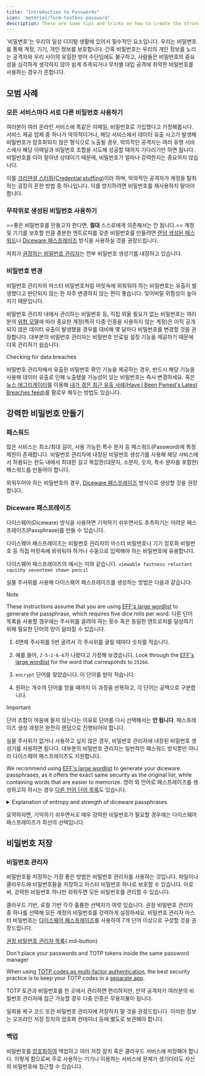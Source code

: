 ```yaml
---
title: "Introduction to Passwords"
icon: 'material/form-textbox-password'
description: These are some tips and tricks on how to create the strongest passwords and keep your accounts secure.
---
```


'비밀번호'는 우리의 일상 디지털 생활에 있어서 필수적인 요소입니다. 우리는 비밀번호를 통해 계정, 기기, 개인 정보를 보호합니다. 간혹 비밀번호는 우리의 개인 정보를 노리는 공격자와 우리 사이의 유일한 방어 수단임에도 불구하고, 사람들은 비밀번호의 중요성을 심각하게 생각하지 않아 쉽게 추측되거나 무차별 대입 공격에 취약한 비밀번호를 사용하는 경우가 흔합니다.

## 모범 사례

### 모든 서비스마다 서로 다른 비밀번호 사용하기

여러분이 여러 온라인 서비스에 똑같은 이메일, 비밀번호로 가입했다고 가정해봅시다. 서비스 제공 업체 중 하나가 악의적이거나, 해당 서비스에서 데이터 유출 사고가 발생해 비밀번호가 암호화되지 않은 형식으로 노출될 경우, 악의적인 공격자는 여러 유명 서비스에서 해당 이메일과 비밀번호 조합을 시도해 성공할 때까지 기다리기만 하면 됩니다. 비밀번호를 이미 알아낸 상태이기 때문에, 비밀번호가 얼마나 강력한지는 중요하지 않습니다.

이를 [크리덴셜 스터핑(Credential stuffing)](https://en.wikipedia.org/wiki/Credential_stuffing)이라 하며, 악의적인 공격자가 계정을 탈취하는 굉장히 흔한 방법 중 하나입니다. 이를 방지하려면 비밀번호를 재사용하지 말아야 합니다.

### 무작위로 생성된 비밀번호 사용하기

==좋은 비밀번호를 만들고자 한다면, **절대** 스스로에게 의존해서는 안 됩니다.== 계정 및 기기를 보호할 만큼 충분한 엔트로피를 갖춘 비밀번호를 만들려면 [랜덤 생성된 패스워드](#passwords)나 [Diceware 패스프레이즈](#diceware-passphrases) 방식을 사용하실 것을 권장드립니다.

저희가 [권장하는 비밀번호 관리자](../passwords.md)는 전부 비밀번호 생성기를 내장하고 있습니다.

### 비밀번호 변경

비밀번호 관리자의 마스터 비밀번호처럼 머릿속에 외워둬야 하는 비밀번호는 유출이 발생했다고 판단되지 않는 한 자주 변경하지 않는 편이 좋습니다. 잊어버릴 위험성이 높아지기 때문입니다.

비밀번호 관리자 내에서 관리하는 비밀번호 등, 직접 외울 필요가 없는 비밀번호는 여러분의 [위협 모델](threat-modeling.md)에 따라 중요한 계정(특히 다중 인증을 사용하지 않는 계정)은 아직 공개되지 않은 데이터 유출이 발생했을 경우를 대비해 몇 달마다 비밀번호를 변경할 것을 권장합니다. 대부분의 비밀번호 관리자는 비밀번호 만료일 설정 기능을 제공하기 때문에 더욱 관리하기 쉽습니다.

<div class="admonition tip" markdown>
<p class="admonition-title">Checking for data breaches</p>

비밀번호 관리자에서 유출된 비밀번호 확인 기능을 제공하는 경우, 반드시 해당 기능을 사용해 데이터 유출로 인해 노출됐을 가능성이 있는 비밀번호는 즉시 변경하세요. 혹은 [뉴스 애그리게이터](../news-aggregators.md)를 이용해 [내가 겪은 최근 유출 사례(Have I Been Pwned's Latest Breaches feed)](https://feeds.feedburner.com/HaveIBeenPwnedLatestBreaches)를 팔로우 해두는 방법도 있습니다.

</div>

## 강력한 비밀번호 만들기

### 패스워드

많은 서비스는 최소/최대 길이, 사용 가능한 특수 문자 등 패스워드(Password)에 특정 제한이 존재합니다. 비밀번호 관리자에 내장된 비밀번호 생성기를 사용해 해당 서비스에서 허용되는 한도 내에서 최대한 길고 복잡한(대문자, 소문자, 숫자, 특수 문자를 포함한) 패스워드를 만들어야 합니다.

외워두어야 하는 비밀번호의 경우, [Diceware 패스프레이즈](#diceware-passphrases) 방식으로 생성할 것을 권장합니다.

### Diceware 패스프레이즈

다이스웨어(Diceware) 방식을 사용하면 기억하기 쉬우면서도 추측하기는 어려운 패스프레이즈(Passphrase)를 만들 수 있습니다.

다이스웨어 패스프레이즈는 비밀번호 관리자의 마스터 비밀번호나 기기 암호화 비밀번호 등 직접 머릿속에 외워둬야 하거나 수동으로 입력해야 하는 비밀번호에 유용합니다.

다이스웨어 패스프레이즈의 예시는 이와 같습니다. `viewable fastness reluctant squishy seventeen shown pencil`

실물 주사위를 사용해 다이스웨어 패스프레이즈를 생성하는 방법은 다음과 같습니다:

<div class="admonition Note" markdown>
<p class="admonition-title">Note</p>

These instructions assume that you are using [EFF's large wordlist](https://eff.org/files/2016/07/18/eff_large_wordlist.txt) to generate the passphrase, which requires five dice rolls per word. 다른 단어 목록을 사용할 경우에는 주사위를 굴려야 하는 횟수 혹은 동일한 엔트로피를 달성하기 위해 필요한 단어의 양이 달라질 수 있습니다.

</div>

1. 6면체 주사위를 5번 굴려서 각 주사위를 굴릴 때마다 숫자를 적습니다.

2. 예를 들어, `2-5-2-6-6`가 나왔다고 가정해 보겠습니다. Look through the [EFF's large wordlist](https://eff.org/files/2016/07/18/eff_large_wordlist.txt) for the word that corresponds to `25266`.

3. `encrypt` 단어를 찾았습니다. 이 단어를 받아 적습니다.

4. 원하는 개수의 단어를 얻을 때까지 이 과정을 반복하고, 각 단어는 공백으로 구분합니다.

<div class="admonition warning" markdown>
<p class="admonition-title">Important</p>

단어 조합이 마음에 들지 않는다는 이유로 단어를 다시 선택해서는 **안 됩니다**. 패스프레이즈 생성 과정은 완전히 랜덤으로 진행되어야 합니다.

</div>

실물 주사위가 없거나 사용하고 싶지 않은 경우, 비밀번호 관리자에 내장된 비밀번호 생성기를 사용하면 됩니다. 대부분의 비밀번호 관리자는 일반적인 패스워드 방식뿐만 아니라 다이스웨어 패스프레이즈도 지원합니다.

We recommend using [EFF's large wordlist](https://eff.org/files/2016/07/18/eff_large_wordlist.txt) to generate your diceware passphrases, as it offers the exact same security as the original list, while containing words that are easier to memorize. 영어 외 언어로 패스프레이즈를 생성하고자 하시는 경우 [다른 언어 단어 목록](https://theworld.com/~reinhold/diceware.html#Diceware%20in%20Other%20Languages|outline)도 있습니다.

<details class="note" markdown>
<summary>Explanation of entropy and strength of diceware passphrases</summary>

To demonstrate how strong diceware passphrases are, we'll use the aforementioned seven word passphrase (`viewable fastness reluctant squishy seventeen shown pencil`) and [EFF's large wordlist](https://eff.org/files/2016/07/18/eff_large_wordlist.txt) as an example.

One metric to determine the strength of a diceware passphrase is how much entropy it has. The entropy per word in a diceware passphrase is calculated as <math> <mrow> <msub> <mtext>log</mtext> <mn>2</mn> </msub> <mo form="prefix" stretchy="false">(</mo> <mtext>WordsInList</mtext> <mo form="postfix" stretchy="false">)</mo> </mrow> </math> and the overall entropy of the passphrase is calculated as: <math> <mrow> <msub> <mtext>log</mtext> <mn>2</mn> </msub> <mo form="prefix" stretchy="false">(</mo> <msup> <mtext>WordsInList</mtext> <mtext>WordsInPhrase</mtext> </msup> <mo form="postfix" stretchy="false">)</mo> </mrow> </math>

Therefore, each word in the aforementioned list results in ~12.9 bits of entropy (<math> <mrow> <msub> <mtext>log</mtext> <mn>2</mn> </msub> <mo form="prefix" stretchy="false">(</mo> <mn>7776</mn> <mo form="postfix" stretchy="false">)</mo> </mrow> </math>), and a seven word passphrase derived from it has ~90.47 bits of entropy (<math> <mrow> <msub> <mtext>log</mtext> <mn>2</mn> </msub> <mo form="prefix" stretchy="false">(</mo> <msup> <mn>7776</mn> <mn>7</mn> </msup> <mo form="postfix" stretchy="false">)</mo> </mrow> </math>).

The [EFF's large wordlist](https://eff.org/files/2016/07/18/eff_large_wordlist.txt) contains 7776 unique words. To calculate the amount of possible passphrases, all we have to do is <math> <msup> <mtext>WordsInList</mtext> <mtext>WordsInPhrase</mtext> </msup> </math>, or in our case, <math><msup><mn>7776</mn><mn>7</mn></msup></math>.

Let's put all of this in perspective: A seven word passphrase using [EFF's large wordlist](https://eff.org/files/2016/07/18/eff_large_wordlist.txt) is one of ~1,719,070,799,748,422,500,000,000,000 possible passphrases.

평균적으로, 누군가의 패스프레이즈를 알아맞히려면 가능한 모든 조합의 50%를 시도해야만 합니다. 이 점을 고려하여 계산해보면 공격자가 만약 초당 1,000,000,000,000번 시도한다고 가정해도 여러분의 패스프레이즈를 알아맞히는 데에는 27,255,689년이 걸립니다. 심지어 이는 다음 조건을 충족하는 경우의 이야기입니다:

- 여러분이 다이스웨어 방식을 사용했다는 점을 공격자가 알고 있습니다.
- 여러분이 어떤 단어 목록을 활용했는지를 공격자가 알고 있습니다.
- 여러분의 패스프레이즈 단어 개수를 공격자가 알고 있습니다.

</details>

요약하자면, 기억하기 쉬우면서*도* 매우 강력한 비밀번호가 필요할 경우에는 다이스웨어 패스프레이즈가 최선의 선택입니다.

## 비밀번호 저장

### 비밀번호 관리자

비밀번호를 저장하는 가장 좋은 방법은 비밀번호 관리자를 사용하는 것입니다. 파일이나 클라우드에 비밀번호들을 저장하고 마스터 비밀번호 하나로 보호할 수 있습니다. 이로써, 강력한 비밀번호 하나만 외워두면 모든 비밀번호를 관리할 수 있습니다.

클라우드 기반, 로컬 기반 각각 훌륭한 선택지가 여럿 있습니다. 권장 비밀번호 관리자 중 하나를 선택해 모든 계정의 비밀번호를 강력하게 설정하세요. 비밀번호 관리자 마스터 비밀번호는 [다이스웨어 패스프레이즈](#diceware-passphrases)를 사용하여 7개 단어 이상으로 구성할 것을 권장드립니다.

[권장 비밀번호 관리자 목록](../passwords.md ""){.md-button}

<div class="admonition warning" markdown>
<p class="admonition-title">Don't place your passwords and TOTP tokens inside the same password manager</p>

When using [TOTP codes as multi-factor authentication](multi-factor-authentication.md#time-based-one-time-password-totp), the best security practice is to keep your TOTP codes in a [separate app](../multi-factor-authentication.md).

TOTP 토큰과 비밀번호를 한 곳에서 관리하면 편리하지만, 만약 공격자가 여러분의 비밀번호 관리자에 접근 가능할 경우 다중 인증은 무용지물이 됩니다.

일회용 복구 코드 또한 비밀번호 관리자에 저장하지 말 것을 권장드립니다. 이러한 정보는 오프라인 저장 장치의 암호화 컨테이너 등에 별도로 보관해야 합니다.

</div>

### 백업

비밀번호를 [암호화하여](../encryption.md) 백업하고 여러 저장 장치 혹은 클라우드 서비스에 저장해야 합니다. 이렇게 함으로써 주로 사용하는 기기나 이용하는 서비스에 문제가 생기더라도 자신의 비밀번호에 접근할 수 있습니다.
